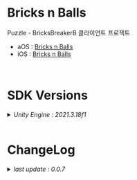# Bricks n Balls

Puzzle - BricksBreakerB 클라이언트 프로젝트

+ aOS : [Bricks n Balls](https://play.google.com/store/apps/details?id=com.ninetap.match3defense&hl=en&gl=US)
+ iOS : [Bricks n Balls](https://apps.apple.com/app/id1610049465)

<br>

# SDK Versions
<details>
<summary markdown="span"><em>Unity Engine : 2021.3.18f1</em></summary>
<br>

---
+ UnityPackage Version
   - //AppsFlyer : 6.8.5
   - //Facebook : 14.1.0
   - //Firebase : 10.1.1
   - //Flurry : 6.0.0
   - //IronSource : 7.2.5.1
   - //External Dependency Manager : 1.2.175
   - //In App Purchasing : 4.5.1

</details>

<br>

# ChangeLog

<details>
<summary markdown="span"><em>last update : 0.0.7</em></summary>
<br>

---
+ 0.0.1
   - Kick Off

</details>